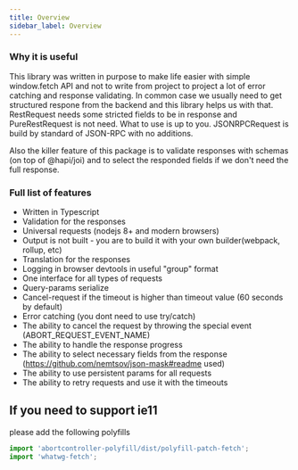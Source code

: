 ```yaml
---
title: Overview
sidebar_label: Overview
---
```


### Why it is useful
This library was written in purpose to make life easier with simple window.fetch API and not to write from project to project
a lot of error catching and response validating. In common case we usually need to get structured respone from the backend 
and this library helps us with that. RestRequest needs some stricted fields to be in response and PureRestRequest is not need.
What to use is up to you. JSONRPCRequest is build by standard of JSON-RPC with no additions.

Also the killer feature of this package is to validate responses with schemas (on top of @hapi/joi) and to select the responded fields
if we don't need the full response.


### Full list of features
- Written in Typescript
- Validation for the responses
- Universal requests (nodejs 8+ and modern browsers)
- Output is not built - you are to build it with your own builder(webpack, rollup, etc)
- Translation for the responses
- Logging in browser devtools in useful "group" format
- One interface for all types of requests
- Query-params serialize
- Cancel-request if the timeout is higher than timeout value (60 seconds by default) 
- Error catching (you dont need to use try/catch)
- The ability to cancel the request by throwing the special event (ABORT_REQUEST_EVENT_NAME)
- The ability to handle the response progress
- The ability to select necessary fields from the response (https://github.com/nemtsov/json-mask#readme used)
- The ability to use persistent params for all requests
- The ability to retry requests and use it with the timeouts



## If you need to support ie11 

  please add the following polyfills

```javascript
import 'abortcontroller-polyfill/dist/polyfill-patch-fetch';
import 'whatwg-fetch';
```